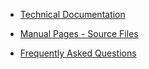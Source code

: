 * [Technical Documentation](https://github.com/tesseract-ocr/tesseract/wiki/Technical-Documentation)

* [Manual Pages - Source Files](https://github.com/tesseract-ocr/tesseract/tree/master/doc)

* [Frequently Asked Questions](https://github.com/tesseract-ocr/tesseract/wiki/FAQ)
